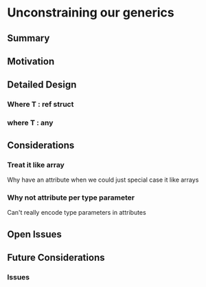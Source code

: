 Unconstraining our generics
=====

## Summary

## Motivation

## Detailed Design 

### Where T : ref struct

### where T : any

## Considerations

### Treat it like array
Why have an attribute when we could just special case it like arrays

### Why not attribute per type parameter
Can't really encode type parameters in attributes

## Open Issues

## Future Considerations

### Issues
